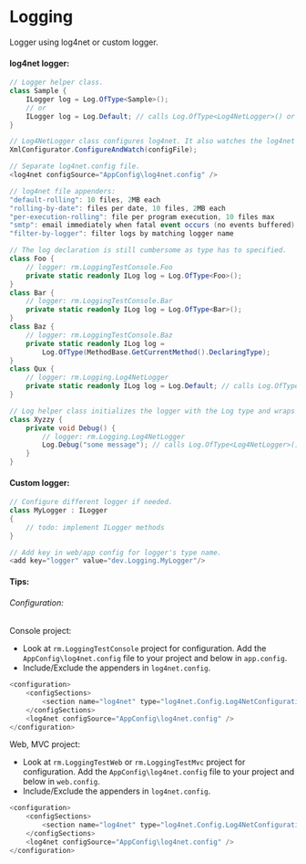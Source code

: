 Logging
=======

Logger using log4net or custom logger.

#### log4net logger:

```c#
// Logger helper class.
class Sample {
	ILogger log = Log.OfType<Sample>();
	// or 
	ILogger log = Log.Default; // calls Log.OfType<Log4NetLogger>() or configured logger
}

// Log4NetLogger class configures log4net. It also watches the log4net config file for changes at runtime.
XmlConfigurator.ConfigureAndWatch(configFile);
```

```c#
// Separate log4net.config file.
<log4net configSource="AppConfig\log4net.config" />
```

```c#
// log4net file appenders:
"default-rolling": 10 files, 2MB each
"rolling-by-date": files per date, 10 files, 2MB each
"per-execution-rolling": file per program execution, 10 files max
"smtp": email immediately when fatal event occurs (no events buffered)
"filter-by-logger": filter logs by matching logger name
```

```c#
// The log declaration is still cumbersome as type has to specified.
class Foo {
	// logger: rm.LoggingTestConsole.Foo
	private static readonly ILog log = Log.OfType<Foo>();
}
class Bar {
	// logger: rm.LoggingTestConsole.Bar
	private static readonly ILog log = Log.OfType<Bar>();
}
class Baz {
	// logger: rm.LoggingTestConsole.Baz
	private static readonly ILog log = 
		Log.OfType(MethodBase.GetCurrentMethod().DeclaringType);
}
class Qux {
	// logger: rm.Logging.Log4NetLogger
	private static readonly ILog log = Log.Default; // calls Log.OfType<Log4NetLogger>() or configured logger
}
```

```c#
// Log helper class initializes the logger with the Log type and wraps log4net methods. 
class Xyzzy {
	private void Debug() {
		// logger: rm.Logging.Log4NetLogger
		Log.Debug("some message"); // calls Log.OfType<Log4NetLogger>() or configured logger
	}
}
```

#### Custom logger:

```c#
// Configure different logger if needed.
class MyLogger : ILogger
{
	// todo: implement ILogger methods
}
```

```c#
// Add key in web/app config for logger's type name.
<add key="logger" value="dev.Logging.MyLogger"/>
```

#### Tips:

###### Configuration:

Console project:
- Look at `rm.LoggingTestConsole` project for configuration. Add the `AppConfig\log4net.config` file to your project and below in `app.config`.
- Include/Exclude the appenders in `log4net.config`.
```c#
<configuration>
	<configSections>
		<section name="log4net" type="log4net.Config.Log4NetConfigurationSectionHandler, log4net" />
	</configSections>
	<log4net configSource="AppConfig\log4net.config" />
</configuration>
```

Web, MVC project:
- Look at `rm.LoggingTestWeb` or `rm.LoggingTestMvc` project for configuration. Add the `AppConfig\log4net.config` file to your project and below in `web.config`.
- Include/Exclude the appenders in `log4net.config`.
```c#
<configuration>
	<configSections>
		<section name="log4net" type="log4net.Config.Log4NetConfigurationSectionHandler, log4net" />
	</configSections>
	<log4net configSource="AppConfig\log4net.config" />
</configuration>
```

